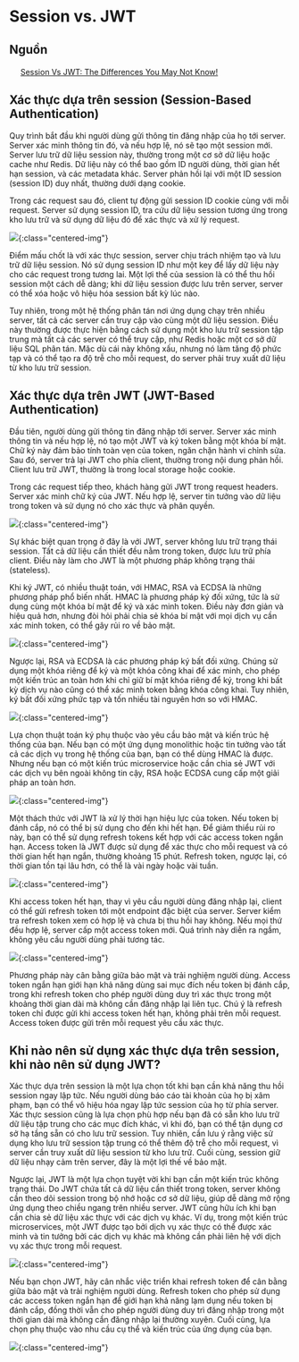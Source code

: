 # Session vs. JWT

## Nguồn

<img src="../../assets/images/bytebytego.png" width="16" height="16"/> [Session Vs JWT: The Differences You May Not Know!](https://www.youtube.com/watch?v=fyTxwIa-1U0)

## Xác thực dựa trên session (Session-Based Authentication)

Quy trình bắt đầu khi người dùng gửi thông tin đăng nhập của họ tới server. Server xác minh thông tin đó, và nếu hợp lệ, nó sẽ tạo một session mới. Server lưu trữ dữ liệu session này, thường trong một cơ sở dữ liệu hoặc cache như Redis. Dữ liệu này có thể bao gồm ID người dùng, thời gian hết hạn session, và các metadata khác. Server phản hồi lại với một ID session (session ID) duy nhất, thường dưới dạng cookie.

Trong các request sau đó, client tự động gửi session ID cookie cùng với mỗi request. Server sử dụng session ID, tra cứu dữ liệu session tương ứng trong kho lưu trữ và sử dụng dữ liệu đó để xác thực và xử lý request.

![](../assets/ByteByteGo/session-vs-jwt/figure1.png){:class="centered-img"}

Điểm mấu chốt là với xác thực session, server chịu trách nhiệm tạo và lưu trữ dữ liệu session. Nó sử dụng session ID như một key để lấy dữ liệu này cho các request trong tương lai. Một lợi thế của session là có thể thu hồi session một cách dễ dàng; khi dữ liệu session được lưu trên server, server có thể xóa hoặc vô hiệu hóa session bất kỳ lúc nào. 

Tuy nhiên, trong một hệ thống phân tán nơi ứng dụng chạy trên nhiều server, tất cả các server cần truy cập vào cùng một dữ liệu session. Điều này thường được thực hiện bằng cách sử dụng một kho lưu trữ session tập trung mà tất cả các server có thể truy cập, như Redis hoặc một cơ sở dữ liệu SQL phân tán. Mặc dù cái này không xấu, nhưng nó làm tăng độ phức tạp và có thể tạo ra độ trễ cho mỗi request, do server phải truy xuất dữ liệu từ kho lưu trữ session.

## Xác thực dựa trên JWT (JWT-Based Authentication)

Đầu tiên, người dùng gửi thông tin đăng nhập tới server. Server xác minh thông tin và nếu hợp lệ, nó tạo một JWT và ký token bằng một khóa bí mật. Chữ ký này đảm bảo tính toàn vẹn của token, ngăn chặn hành vi chỉnh sửa. Sau đó, server trả lại JWT cho phía client, thường trong nội dung phản hồi. Client lưu trữ JWT, thường là trong local storage hoặc cookie.

Trong các request tiếp theo, khách hàng gửi JWT trong request headers. Server xác minh chữ ký của JWT. Nếu hợp lệ, server tin tưởng vào dữ liệu trong token và sử dụng nó cho xác thực và phân quyền.

![](../assets/ByteByteGo/session-vs-jwt/figure2.png){:class="centered-img"}

Sự khác biệt quan trọng ở đây là với JWT, server không lưu trữ trạng thái session. Tất cả dữ liệu cần thiết đều nằm trong token, được lưu trữ phía client. Điều này làm cho JWT là một phương pháp không trạng thái (stateless). 

Khi ký JWT, có nhiều thuật toán, với HMAC, RSA và ECDSA là những phương pháp phổ biến nhất. HMAC là phương pháp ký đối xứng, tức là sử dụng cùng một khóa bí mật để ký và xác minh token. Điều này đơn giản và hiệu quả hơn, nhưng đòi hỏi phải chia sẻ khóa bí mật với mọi dịch vụ cần xác minh token, có thể gây rủi ro về bảo mật. 

![](../assets/ByteByteGo/session-vs-jwt/figure3.png){:class="centered-img"}

Ngược lại, RSA và ECDSA là các phương pháp ký bất đối xứng. Chúng sử dụng một khóa riêng để ký và một khóa công khai để xác minh, cho phép một kiến trúc an toàn hơn khi chỉ giữ bí mật khóa riêng để ký, trong khi bất kỳ dịch vụ nào cũng có thể xác minh token bằng khóa công khai. Tuy nhiên, ký bất đối xứng phức tạp và tốn nhiều tài nguyên hơn so với HMAC. 

![](../assets/ByteByteGo/session-vs-jwt/figure4.png){:class="centered-img"}

Lựa chọn thuật toán ký phụ thuộc vào yêu cầu bảo mật và kiến trúc hệ thống của bạn. Nếu bạn có một ứng dụng monolithic hoặc tin tưởng vào tất cả các dịch vụ trong hệ thống của bạn, bạn có thể dùng HMAC là được. Nhưng nếu bạn có một kiến trúc microservice hoặc cần chia sẻ JWT với các dịch vụ bên ngoài không tin cậy, RSA hoặc ECDSA cung cấp một giải pháp an toàn hơn.

![](../assets/ByteByteGo/session-vs-jwt/figure5.png){:class="centered-img"}

Một thách thức với JWT là xử lý thời hạn hiệu lực của token. Nếu token bị đánh cắp, nó có thể bị sử dụng cho đến khi hết hạn. Để giảm thiểu rủi ro này, bạn có thể sử dụng refresh tokens kết hợp với các access token ngắn hạn. Access token là JWT được sử dụng để xác thực cho mỗi request và có thời gian hết hạn ngắn, thường khoảng 15 phút. Refresh token, ngược lại, có thời gian tồn tại lâu hơn, có thể là vài ngày hoặc vài tuần. 

![](../assets/ByteByteGo/session-vs-jwt/figure6.png){:class="centered-img"}

Khi access token hết hạn, thay vì yêu cầu người dùng đăng nhập lại, client có thể gửi refresh token tới một endpoint đặc biệt của server. Server kiểm tra refresh token xem có hợp lệ và chưa bị thu hồi hay không. Nếu mọi thứ đều hợp lệ, server cấp một access token mới. Quá trình này diễn ra ngầm, không yêu cầu người dùng phải tương tác. 

![](../assets/ByteByteGo/session-vs-jwt/figure7.png){:class="centered-img"}

Phương pháp này cân bằng giữa bảo mật và trải nghiệm người dùng. Access token ngắn hạn giới hạn khả năng dùng sai mục đích nếu token bị đánh cắp, trong khi refresh token cho phép người dùng duy trì xác thực trong một khoảng thời gian dài mà không cần đăng nhập lại liên tục. Chú ý là refresh token chỉ được gửi khi access token hết hạn, không phải trên mỗi request. Access token được gửi trên mỗi request yêu cầu xác thực.

## Khi nào nên sử dụng xác thực dựa trên session, khi nào nên sử dụng JWT?

Xác thực dựa trên session là một lựa chọn tốt khi bạn cần khả năng thu hồi session ngay lập tức. Nếu người dùng báo cáo tài khoản của họ bị xâm phạm, bạn có thể vô hiệu hóa ngay lập tức session của họ từ phía server. Xác thực session cũng là lựa chọn phù hợp nếu bạn đã có sẵn kho lưu trữ dữ liệu tập trung cho các mục đích khác, vì khi đó, bạn có thể tận dụng cơ sở hạ tầng sẵn có cho lưu trữ session. Tuy nhiên, cần lưu ý rằng việc sử dụng kho lưu trữ session tập trung có thể thêm độ trễ cho mỗi request, vì server cần truy xuất dữ liệu session từ kho lưu trữ. Cuối cùng, session giữ dữ liệu nhạy cảm trên server, đây là một lợi thế về bảo mật.

Ngược lại, JWT là một lựa chọn tuyệt vời khi bạn cần một kiến trúc không trạng thái. Do JWT chứa tất cả dữ liệu cần thiết trong token, server không cần theo dõi session trong bộ nhớ hoặc cơ sở dữ liệu, giúp dễ dàng mở rộng ứng dụng theo chiều ngang trên nhiều server. JWT cũng hữu ích khi bạn cần chia sẻ dữ liệu xác thực với các dịch vụ khác. Ví dụ, trong một kiến trúc microservices, một JWT được tạo bởi dịch vụ xác thực có thể được xác minh và tin tưởng bởi các dịch vụ khác mà không cần phải liên hệ với dịch vụ xác thực trong mỗi request.

![](../assets/ByteByteGo/session-vs-jwt/figure8.png){:class="centered-img"}

Nếu bạn chọn JWT, hãy cân nhắc việc triển khai refresh token để cân bằng giữa bảo mật và trải nghiệm người dùng. Refresh token cho phép sử dụng các access token ngắn hạn để giới hạn khả năng lạm dụng nếu token bị đánh cắp, đồng thời vẫn cho phép người dùng duy trì đăng nhập trong một thời gian dài mà không cần đăng nhập lại thường xuyên. Cuối cùng, lựa chọn phụ thuộc vào nhu cầu cụ thể và kiến trúc của ứng dụng của bạn.

![](../assets/ByteByteGo/session-vs-jwt/figure9.png){:class="centered-img"}
